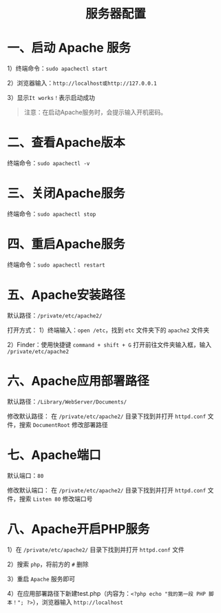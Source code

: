 <div style="text-align: center; font-weight: 700; font-size: 2em;">服务器配置</div>

# 一、启动 Apache 服务

1）终端命令：`sudo apachectl start`

2）浏览器输入：`http://localhost或http://127.0.0.1`

3）显示`It works！`表示启动成功

>注意：在启动Apache服务时，会提示输入开机密码。

# 二、查看Apache版本

终端命令：`sudo apachectl -v`

# 三、关闭Apache服务

终端命令：`sudo apachectl stop`

# 四、重启Apache服务

终端命令：`sudo apachectl restart`

# 五、Apache安装路径

默认路径：`/private/etc/apache2/`

打开方式：
1）终端输入：`open /etc`，找到 `etc` 文件夹下的 `apache2` 文件夹

2）Finder：使用快捷键 `command + shift + G` 打开前往文件夹输入框，输入 `/private/etc/apache2`

# 六、Apache应用部署路径

默认路径：`/Library/WebServer/Documents/`

修改默认路径：
在 `/private/etc/apache2/` 目录下找到并打开 `httpd.conf` 文件，搜索 `DocumentRoot` 修改部署路径

# 七、Apache端口

默认端口：`80`

修改默认端口：
在 `/private/etc/apache2/` 目录下找到并打开 `httpd.conf` 文件，搜索 `Listen 80` 修改端口号

# 八、Apache开启PHP服务

1）在 `/private/etc/apache2/` 目录下找到并打开 `httpd.conf` 文件

2）搜索 `php`，将前方的 `#` 删除

3）重启 `Apache` 服务即可

4）在应用部署路径下新建test.php（内容为：`<?php echo "我的第一段 PHP 脚本！"; ?>`），浏览器输入 `http://localhost`